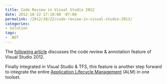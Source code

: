 ```yaml
---
title: Code Review in Visual Studio 2012
date: 2012-10-22 17:10:00 -07:00
permalink: /2012/10/22/code-review-in-visual-studio-2012/
categories:
- Solution
tags:
- .NET
---
```

<p>The <a href="http://www.infoq.com/news/2012/10/code-review-visual-studio-2012">following article</a> discusses the code review &amp; annotation feature of Visual Studio 2012.</p>  <p>Finally integrated in Visual Studio &amp; TFS, this feature is another step forward to integrate the entire <a href="http://www.microsoft.com/visualstudio/eng/alm">Application Lifecycle Management</a> (ALM) in one toolset.</p>